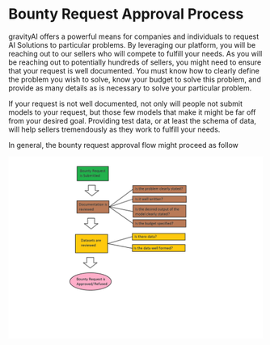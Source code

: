 # Bounty Request Approval Process

gravityAI offers a powerful means for companies and individuals to request AI Solutions to particular problems.  By leveraging our platform, you will be reaching out to our sellers who will compete to fulfill your needs.  As you will be reaching out to potentially hundreds of sellers, you might need to ensure that your request is well documented.  You must know how to clearly define the problem you wish to solve, know your budget to solve this problem, and provide as many details as is necessary to solve your particular problem.

If your request is not well documented, not only will people not submit models to your request, but those few models that make it might be far off from your desired goal.  Providing test data, or at least the schema of data, will help sellers tremendously as they work to fulfill your needs.

In general, the bounty request approval flow might proceed as follow

![Bounty Request Approval Process](./img/Bounty_Request_Approval_Process.png)
